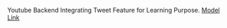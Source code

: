 Youtube Backend Integrating Tweet Feature for Learning Purpose.
[Model Link](https://app.eraser.io/workspace/YtPqZ1VogxGy1jzIDkzj)
